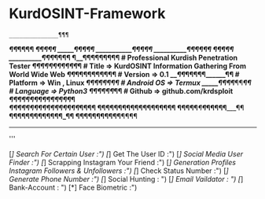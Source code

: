 # KurdOSINT-Framework



    ______________¶¶¶
_____________¶¶_¶¶¶¶
____________¶¶____¶¶¶
___________¶¶¶______¶¶
___________¶¶¶_______¶¶
__________¶¶¶¶________¶¶
__________¶_¶¶_________¶¶
__________¶__¶¶_________¶¶____¶¶
__________¶__¶¶__________¶¶¶¶¶¶¶  # Professional Kurdish Penetration Tester 
_________¶¶__¶¶¶______¶¶¶¶¶¶___¶  # Title => KurdOSINT Information Gathering From World Wide Web
_________¶¶___¶¶__¶¶¶¶¶¶__¶¶      # Version => 0.1
_______¶¶_¶____¶¶¶¶________¶¶     # Platform => Win , Linux 
______¶¶__¶¶___¶¶__________¶¶     # Android OS => Termux
_____¶¶____¶¶___¶¶__________¶¶    # Language => Python3
___¶¶_______¶¶___¶¶_________¶¶    # Github => github.com/krdsploit
___¶¶¶¶¶¶¶¶¶¶¶¶¶__¶¶_________¶    
_¶¶¶¶¶¶¶¶¶¶¶¶¶¶¶¶¶_¶¶________¶¶
¶¶__¶¶¶¶¶¶____¶¶¶¶¶¶¶¶¶______¶¶
¶¶¶¶¶___¶______¶___¶¶¶¶¶_____¶¶
________¶¶¶¶¶¶¶¶______¶¶¶¶¶_¶¶
______¶¶¶¶¶¶¶¶¶¶¶________¶¶¶¶
____

'''



[*] Search For Certain User :")
[*] Get The User ID :")
[*] Social Media User Finder :")
[*] Scrapping Instagram Your Friend :")
[*] Generation Profiles Instagram Followers & Unfollowers :")
[*] Check Status Number :")
[*] Generate Phone Number :")
[*] Social Hunting : ")
[*] Email Vaildator : ")
[*] Bank-Account : ")
[*] Face Biometric :")
    
